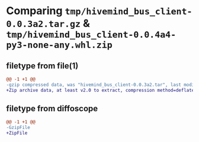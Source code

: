 # Comparing `tmp/hivemind_bus_client-0.0.3a2.tar.gz` & `tmp/hivemind_bus_client-0.0.4a4-py3-none-any.whl.zip`

## filetype from file(1)

```diff
@@ -1 +1 @@
-gzip compressed data, was "hivemind_bus_client-0.0.3a2.tar", last modified: Mon Nov 29 03:14:17 2021, max compression
+Zip archive data, at least v2.0 to extract, compression method=deflate
```

## filetype from diffoscope

```diff
@@ -1 +1 @@
-GzipFile
+ZipFile
```

